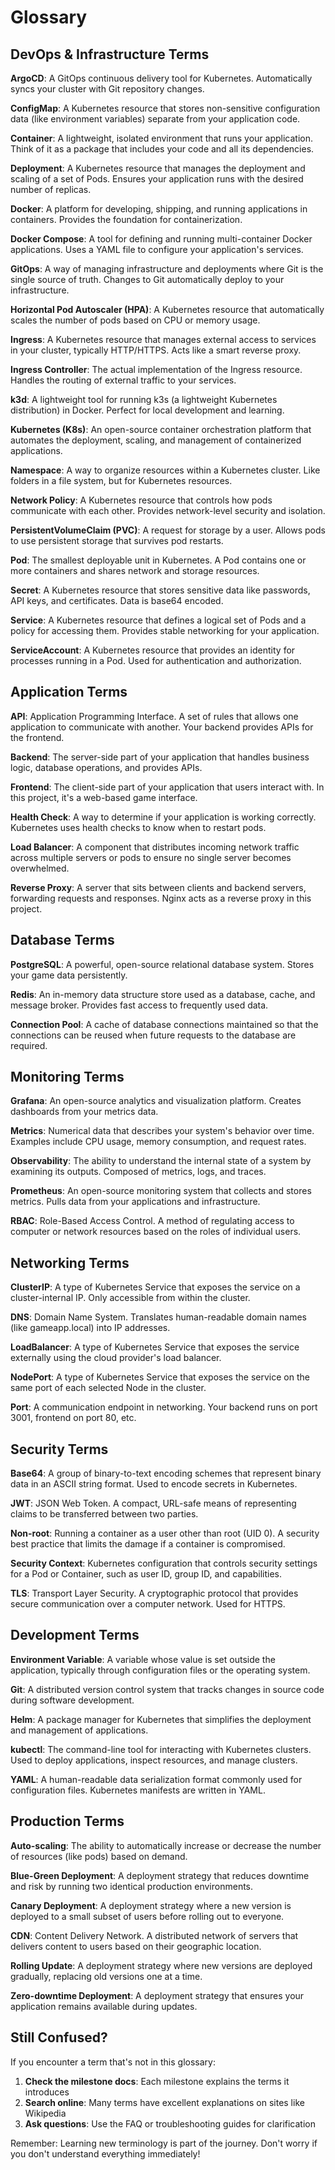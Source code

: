 # Glossary

## DevOps & Infrastructure Terms

**ArgoCD**: A GitOps continuous delivery tool for Kubernetes. Automatically syncs your cluster with Git repository changes.

**ConfigMap**: A Kubernetes resource that stores non-sensitive configuration data (like environment variables) separate from your application code.

**Container**: A lightweight, isolated environment that runs your application. Think of it as a package that includes your code and all its dependencies.

**Deployment**: A Kubernetes resource that manages the deployment and scaling of a set of Pods. Ensures your application runs with the desired number of replicas.

**Docker**: A platform for developing, shipping, and running applications in containers. Provides the foundation for containerization.

**Docker Compose**: A tool for defining and running multi-container Docker applications. Uses a YAML file to configure your application's services.

**GitOps**: A way of managing infrastructure and deployments where Git is the single source of truth. Changes to Git automatically deploy to your infrastructure.

**Horizontal Pod Autoscaler (HPA)**: A Kubernetes resource that automatically scales the number of pods based on CPU or memory usage.

**Ingress**: A Kubernetes resource that manages external access to services in your cluster, typically HTTP/HTTPS. Acts like a smart reverse proxy.

**Ingress Controller**: The actual implementation of the Ingress resource. Handles the routing of external traffic to your services.

**k3d**: A lightweight tool for running k3s (a lightweight Kubernetes distribution) in Docker. Perfect for local development and learning.

**Kubernetes (K8s)**: An open-source container orchestration platform that automates the deployment, scaling, and management of containerized applications.

**Namespace**: A way to organize resources within a Kubernetes cluster. Like folders in a file system, but for Kubernetes resources.

**Network Policy**: A Kubernetes resource that controls how pods communicate with each other. Provides network-level security and isolation.

**PersistentVolumeClaim (PVC)**: A request for storage by a user. Allows pods to use persistent storage that survives pod restarts.

**Pod**: The smallest deployable unit in Kubernetes. A Pod contains one or more containers and shares network and storage resources.

**Secret**: A Kubernetes resource that stores sensitive data like passwords, API keys, and certificates. Data is base64 encoded.

**Service**: A Kubernetes resource that defines a logical set of Pods and a policy for accessing them. Provides stable networking for your application.

**ServiceAccount**: A Kubernetes resource that provides an identity for processes running in a Pod. Used for authentication and authorization.

## Application Terms

**API**: Application Programming Interface. A set of rules that allows one application to communicate with another. Your backend provides APIs for the frontend.

**Backend**: The server-side part of your application that handles business logic, database operations, and provides APIs.

**Frontend**: The client-side part of your application that users interact with. In this project, it's a web-based game interface.

**Health Check**: A way to determine if your application is working correctly. Kubernetes uses health checks to know when to restart pods.

**Load Balancer**: A component that distributes incoming network traffic across multiple servers or pods to ensure no single server becomes overwhelmed.

**Reverse Proxy**: A server that sits between clients and backend servers, forwarding requests and responses. Nginx acts as a reverse proxy in this project.

## Database Terms

**PostgreSQL**: A powerful, open-source relational database system. Stores your game data persistently.

**Redis**: An in-memory data structure store used as a database, cache, and message broker. Provides fast access to frequently used data.

**Connection Pool**: A cache of database connections maintained so that the connections can be reused when future requests to the database are required.

## Monitoring Terms

**Grafana**: An open-source analytics and visualization platform. Creates dashboards from your metrics data.

**Metrics**: Numerical data that describes your system's behavior over time. Examples include CPU usage, memory consumption, and request rates.

**Observability**: The ability to understand the internal state of a system by examining its outputs. Composed of metrics, logs, and traces.

**Prometheus**: An open-source monitoring system that collects and stores metrics. Pulls data from your applications and infrastructure.

**RBAC**: Role-Based Access Control. A method of regulating access to computer or network resources based on the roles of individual users.

## Networking Terms

**ClusterIP**: A type of Kubernetes Service that exposes the service on a cluster-internal IP. Only accessible from within the cluster.

**DNS**: Domain Name System. Translates human-readable domain names (like gameapp.local) into IP addresses.

**LoadBalancer**: A type of Kubernetes Service that exposes the service externally using the cloud provider's load balancer.

**NodePort**: A type of Kubernetes Service that exposes the service on the same port of each selected Node in the cluster.

**Port**: A communication endpoint in networking. Your backend runs on port 3001, frontend on port 80, etc.

## Security Terms

**Base64**: A group of binary-to-text encoding schemes that represent binary data in an ASCII string format. Used to encode secrets in Kubernetes.

**JWT**: JSON Web Token. A compact, URL-safe means of representing claims to be transferred between two parties.

**Non-root**: Running a container as a user other than root (UID 0). A security best practice that limits the damage if a container is compromised.

**Security Context**: Kubernetes configuration that controls security settings for a Pod or Container, such as user ID, group ID, and capabilities.

**TLS**: Transport Layer Security. A cryptographic protocol that provides secure communication over a computer network. Used for HTTPS.

## Development Terms

**Environment Variable**: A variable whose value is set outside the application, typically through configuration files or the operating system.

**Git**: A distributed version control system that tracks changes in source code during software development.

**Helm**: A package manager for Kubernetes that simplifies the deployment and management of applications.

**kubectl**: The command-line tool for interacting with Kubernetes clusters. Used to deploy applications, inspect resources, and manage clusters.

**YAML**: A human-readable data serialization format commonly used for configuration files. Kubernetes manifests are written in YAML.

## Production Terms

**Auto-scaling**: The ability to automatically increase or decrease the number of resources (like pods) based on demand.

**Blue-Green Deployment**: A deployment strategy that reduces downtime and risk by running two identical production environments.

**Canary Deployment**: A deployment strategy where a new version is deployed to a small subset of users before rolling out to everyone.

**CDN**: Content Delivery Network. A distributed network of servers that delivers content to users based on their geographic location.

**Rolling Update**: A deployment strategy where new versions are deployed gradually, replacing old versions one at a time.

**Zero-downtime Deployment**: A deployment strategy that ensures your application remains available during updates.

## Still Confused?

If you encounter a term that's not in this glossary:

1. **Check the milestone docs**: Each milestone explains the terms it introduces
2. **Search online**: Many terms have excellent explanations on sites like Wikipedia
3. **Ask questions**: Use the FAQ or troubleshooting guides for clarification

Remember: Learning new terminology is part of the journey. Don't worry if you don't understand everything immediately!
